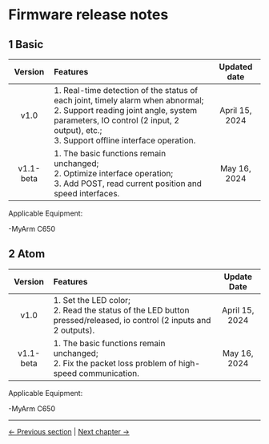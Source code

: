 # Firmware release notes

## 1 Basic

|Version | Features | Updated date |
| :----: | :---- | :----: |
| v1.0	| 1. Real-time detection of the status of each joint, timely alarm when abnormal; <br> 2. Support reading joint angle, system parameters, IO control (2 input, 2 output), etc.; <br> 3. Support offline interface operation. |April 15, 2024 |
| v1.1-beta  | 1. The basic functions remain unchanged; <br> 2. Optimize interface operation; <br> 3. Add POST, read current position and speed interfaces. |May 16, 2024 |

Applicable Equipment:

-MyArm C650

## 2 Atom
|Version |Features |Update Date|
|:----: | :---- | :----: |
|v1.0	| 1. Set the LED color; <br> 2. Read the status of the LED button pressed/released, io control (2 inputs and 2 outputs). |April 15, 2024 |
| v1.1-beta |    1. The basic functions remain unchanged; <br> 2. Fix the packet loss problem of high-speed communication. |May 16, 2024 |

Applicable Equipment:

-MyArm C650

---

[← Previous section](../5.2-SoftwareUsageInstructions/README.md) | [Next chapter →](../../6-SDKDevelopment/README.md)